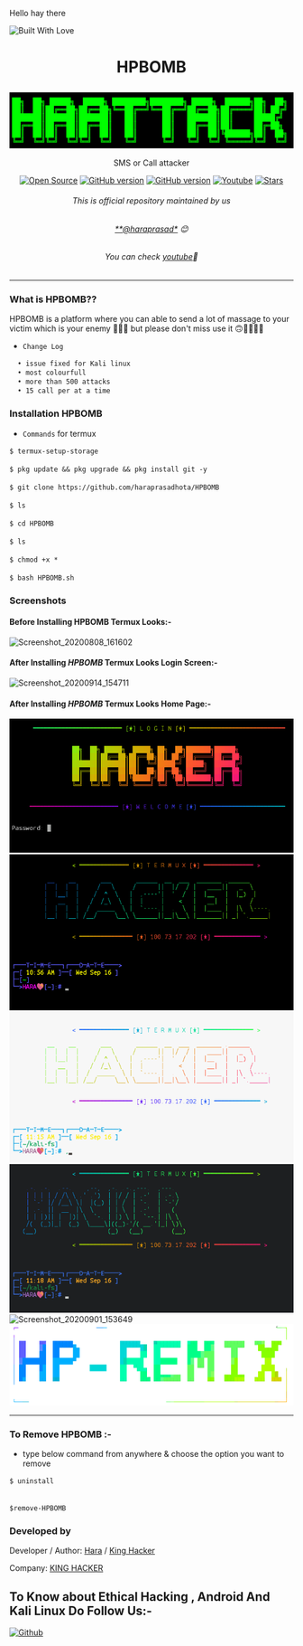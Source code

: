 Hello hay there
<p al ign="center"><a><img title="Built With Love" src="https://forthebadge.com/images/badges/built-for-android.svg"> </a>

# <p align="center">HPBOMB
<p align="center">
  <img src="https://github.com/haraprasadhota/ph/blob/master/HPBOMB1.png">
</p>
<p align="center">SMS or Call attacker
<p align="center">
<a href="https://github.com/haraprasadhota"><img title="Open Source" src="https://img.shields.io/badge/Open%20Source-%E2%99%A5-red" ></a>
 <a href="https://github.com/haraprasadhota"><img title="GitHub version" src="https://d25lcipzij17d.cloudfront.net/badge.svg?id=gh&type=6&v=1.0.0&x2=0" ></a>
<a href="https://github.com/haraprasadhota"><img title="GitHub version" src="https://img.shields.io/github/license/haraprasadhota/HPBOMB?color=Brightgree" ></a>
 <a href="https://youtube.com/King hacker"><img alt="Youtube" src="https://img.shields.io/badge/Youtube-KING HACKER-green"/></a>
 <a href="https://github.com/haraprasadhota"><img title="Stars" src="https://img.shields.io/github/stars/haraprasadhota/HPBOMB?style=social" ></a>
</p>

###### <p align="center">*This is official repository maintained by us*
###### <p align="center"> *[**@haraprasad*](https://www.instagram.com/haraprasad/) 😊*
###### <p align="center"> *You can check [youtube](https://www.youtube.com/channel/UCQLD2PaQjy2iL8EgJnVFn9A)💝*
---
### What is HPBOMB??
HPBOMB is a platform where you can able to send a lot of massage to your victim which is your enemy 🤣🤣🤣 but please don't miss use it 🙃🙏🙏🙏🙏

* `Change Log` 
```
  • issue fixed for Kali linux
  • most colourfull
  • more than 500 attacks
  • 15 call per at a time
 ```
 ### Installation HPBOMB
  
* `Commands` for termux
```
$ termux-setup-storage
  
$ pkg update && pkg upgrade && pkg install git -y

$ git clone https://github.com/haraprasadhota/HPBOMB

$ ls

$ cd HPBOMB

$ ls

$ chmod +x *

$ bash HPBOMB.sh
```

### Screenshots

#### Before Installing HPBOMB Termux Looks:-

![Screenshot_20200808_161602](https://user-images.githubusercontent.com/64035221/89708658-86510580-d996-11ea-9739-aae202ce3ee2.jpg)

#### After Installing _HPBOMB_ Termux Looks Login Screen:-

![Screenshot_20200914_154711](https://user-images.githubusercontent.com/64035221/93075754-e298fa80-f6a3-11ea-979d-97ff94c2ddf5.jpg)

#### After Installing _HPBOMB_ Termux Looks Home Page:-

![Screenshot_1](https://github.com/haraprasadhota/ph/blob/master/Screenshot_1.png)
![Screenshot_20200901_151852](https://github.com/haraprasadhota/ph/blob/master/Screenshot_2.png)
![Screenshot_20200901_152348](https://github.com/haraprasadhota/ph/blob/master/Screenshot_3.png)
![Screenshot_20200901_152938](https://github.com/haraprasadhota/ph/blob/master/Screenshot_4.png)
![Screenshot_20200901_153649](https://github.com/haraprasadhota/HPBOMB/blob/master/properties/Screenshot_5.png)
![Screenshot_20200914_154729](https://github.com/haraprasadhota/ph/blob/master/Screenshot-removebg-preview.png)

***

### To Remove HPBOMB :- 

* type below command from anywhere & choose the option you want to remove
```
$ uninstall


$remove-HPBOMB
```
### Developed by

Developer / Author: [Hara]() / [King Hacker](https://github.com/haraprasadhota/)

Company: [KING HACKER](https://www.youtube.com/channel/UCQLD2PaQjy2iL8EgJnVFn9A)

## To Know about Ethical Hacking , Android And Kali Linux Do Follow Us:-

[![Github](https://github.frapsoft.com/social/github.png)](https://github.com/haraprasadhota/)

